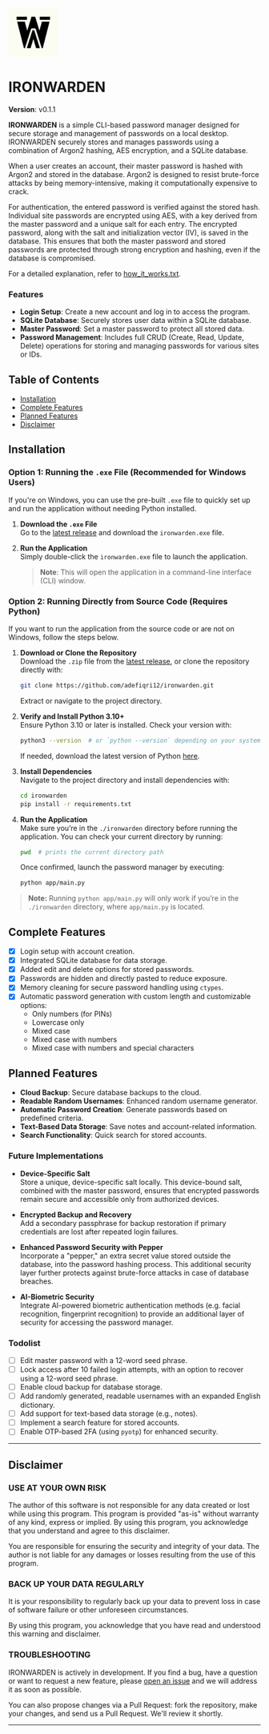 <img src="./ironwarden.png" alt="Ironwarden icon" width="100" height="100">

# IRONWARDEN
**Version**: v0.1.1 

**IRONWARDEN** is a simple CLI-based password manager designed for secure storage and management of passwords on a local desktop. IRONWARDEN securely stores and manages passwords using a combination of Argon2 hashing, AES encryption, and a SQLite database.

When a user creates an account, their master password is hashed with Argon2 and stored in the database. Argon2 is designed to resist brute-force attacks by being memory-intensive, making it computationally expensive to crack.

For authentication, the entered password is verified against the stored hash. Individual site passwords are encrypted using AES, with a key derived from the master password and a unique salt for each entry. The encrypted password, along with the salt and initialization vector (IV), is saved in the database. This ensures that both the master password and stored passwords are protected through strong encryption and hashing, even if the database is compromised.

For a detailed explanation, refer to [how_it_works.txt](how_it_works.txt).

### Features

- **Login Setup**: Create a new account and log in to access the program.
- **SQLite Database**: Securely stores user data within a SQLite database.
- **Master Password**: Set a master password to protect all stored data.
- **Password Management**: Includes full CRUD (Create, Read, Update, Delete) operations for storing and managing passwords for various sites or IDs.

## Table of Contents

- [Installation](#installation)
- [Complete Features](#completed-features)
- [Planned Features](#planned-features)
- [Disclaimer](#disclaimer)

## Installation

### Option 1: Running the `.exe` File (Recommended for Windows Users)

If you're on Windows, you can use the pre-built `.exe` file to quickly set up and run the application without needing Python installed.

1. **Download the `.exe` File**  
   Go to the [latest release](https://github.com/adefiqri12/ironwarden/releases/latest) and download the `ironwarden.exe` file.

2. **Run the Application**  
   Simply double-click the `ironwarden.exe` file to launch the application.  
   > **Note**: This will open the application in a command-line interface (CLI) window.

### Option 2: Running Directly from Source Code (Requires Python)

If you want to run the application from the source code or are not on Windows, follow the steps below.

1. **Download or Clone the Repository**  
   Download the `.zip` file from the [latest release](https://github.com/adefiqri12/ironwarden/releases/latest), or clone the repository directly with:
   ```bash
   git clone https://github.com/adefiqri12/ironwarden.git
   ```
   Extract or navigate to the project directory.

2. **Verify and Install Python 3.10+**  
   Ensure Python 3.10 or later is installed. Check your version with:
   ```bash
   python3 --version  # or `python --version` depending on your system
   ```
   If needed, download the latest version of Python [here](https://www.python.org/downloads/).

3. **Install Dependencies**  
   Navigate to the project directory and install dependencies with:
   ```bash
   cd ironwarden
   pip install -r requirements.txt
   ```

4. **Run the Application**  
   Make sure you’re in the `./ironwarden` directory before running the application. You can check your current directory by running:
   ```bash
   pwd  # prints the current directory path
   ```
   Once confirmed, launch the password manager by executing:
   ```bash
   python app/main.py
   ```

> **Note:** Running `python app/main.py` will only work if you’re in the `./ironwarden` directory, where `app/main.py` is located.

## Complete Features

- [x] Login setup with account creation.
- [x] Integrated SQLite database for data storage.
- [x] Added edit and delete options for stored passwords.
- [x] Passwords are hidden and directly pasted to reduce exposure.
- [x] Memory cleaning for secure password handling using `ctypes`.
- [x] Automatic password generation with custom length and customizable options:
    - Only numbers (for PINs)
    - Lowercase only
    - Mixed case
    - Mixed case with numbers
    - Mixed case with numbers and special characters

## Planned Features

- **Cloud Backup**: Secure database backups to the cloud.
- **Readable Random Usernames**: Enhanced random username generator.
- **Automatic Password Creation**: Generate passwords based on predefined criteria.
- **Text-Based Data Storage**: Save notes and account-related information.
- **Search Functionality**: Quick search for stored accounts.

### Future Implementations

- **Device-Specific Salt**  
   Store a unique, device-specific salt locally. This device-bound salt, combined with the master password, ensures that encrypted passwords remain secure and accessible only from authorized devices.

- **Encrypted Backup and Recovery**  
   Add a secondary passphrase for backup restoration if primary credentials are lost after repeated login failures.

- **Enhanced Password Security with Pepper**  
   Incorporate a "pepper," an extra secret value stored outside the database, into the password hashing process. This additional security layer further protects against brute-force attacks in case of database breaches.

- **AI-Biometric Security**  
   Integrate AI-powered biometric authentication methods (e.g. facial recognition, fingerprint recognition) to provide an additional layer of security for accessing the password manager.

### Todolist

- [ ] Edit master password with a 12-word seed phrase.
- [ ] Lock access after 10 failed login attempts, with an option to recover using a 12-word seed phrase.
- [ ] Enable cloud backup for database storage.
- [ ] Add randomly generated, readable usernames with an expanded English dictionary.
- [ ] Add support for text-based data storage (e.g., notes).
- [ ] Implement a search feature for stored accounts.
- [ ] Enable OTP-based 2FA (using `pyotp`) for enhanced security.

---

## Disclaimer

### USE AT YOUR OWN RISK

The author of this software is not responsible for any data created or lost while using this program. This program is provided "as-is" without warranty of any kind, express or implied. By using this program, you acknowledge that you understand and agree to this disclaimer.

You are responsible for ensuring the security and integrity of your data. The author is not liable for any damages or losses resulting from the use of this program.

### BACK UP YOUR DATA REGULARLY

It is your responsibility to regularly back up your data to prevent loss in case of software failure or other unforeseen circumstances.

By using this program, you acknowledge that you have read and understood this warning and disclaimer.

### TROUBLESHOOTING

IRONWARDEN is actively in development. If you find a bug, have a question or want to request a new feature, please [open an issue](https://github.com/adefiqri12/ironwarden/issues) and we will address it as soon as possible. 

You can also propose changes via a Pull Request: fork the repository, make your changes, and send us a Pull Request. We'll review it shortly. 

---